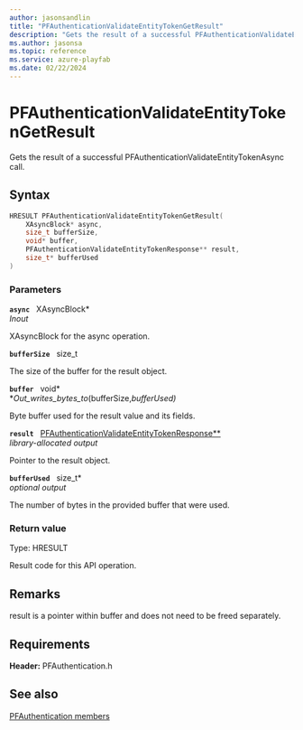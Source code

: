 ```yaml
---
author: jasonsandlin
title: "PFAuthenticationValidateEntityTokenGetResult"
description: "Gets the result of a successful PFAuthenticationValidateEntityTokenAsync call."
ms.author: jasonsa
ms.topic: reference
ms.service: azure-playfab
ms.date: 02/22/2024
---
```


# PFAuthenticationValidateEntityTokenGetResult  

Gets the result of a successful PFAuthenticationValidateEntityTokenAsync call.  

## Syntax  
  
```cpp
HRESULT PFAuthenticationValidateEntityTokenGetResult(  
    XAsyncBlock* async,  
    size_t bufferSize,  
    void* buffer,  
    PFAuthenticationValidateEntityTokenResponse** result,  
    size_t* bufferUsed  
)  
```  
  
### Parameters  
  
**`async`** &nbsp; XAsyncBlock*  
*_Inout_*  
  
XAsyncBlock for the async operation.  
  
**`bufferSize`** &nbsp; size_t  
  
The size of the buffer for the result object.  
  
**`buffer`** &nbsp; void*  
*_Out_writes_bytes_to_(bufferSize,*bufferUsed)*  
  
Byte buffer used for the result value and its fields.  
  
**`result`** &nbsp; [PFAuthenticationValidateEntityTokenResponse**](../../pfauthenticationtypes/structs/pfauthenticationvalidateentitytokenresponse.md)  
*library-allocated output*  
  
Pointer to the result object.  
  
**`bufferUsed`** &nbsp; size_t*  
*optional output*  
  
The number of bytes in the provided buffer that were used.  
  
  
### Return value
Type: HRESULT
  
Result code for this API operation.
  
## Remarks  
  
result is a pointer within buffer and does not need to be freed separately.
  
## Requirements  
  
**Header:** PFAuthentication.h
  
## See also  
[PFAuthentication members](../pfauthentication_members.md)  

  
  
